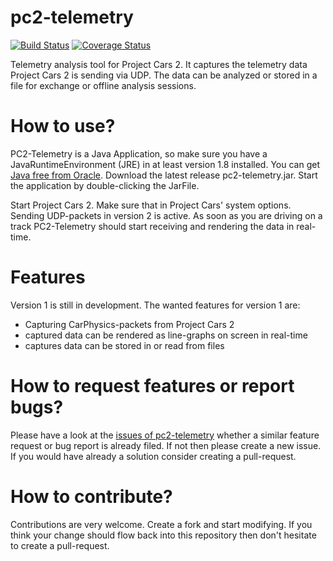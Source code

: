# pc2-telemetry
[![Build Status](https://travis-ci.org/ralfhergert/pc2-telemetry.svg?branch=master)](https://travis-ci.org/ralfhergert/pc2-telemetry)
[![Coverage Status](https://coveralls.io/repos/github/ralfhergert/pc2-telemetry/badge.svg?branch=master)](https://coveralls.io/github/ralfhergert/pc2-telemetry?branch=master)

Telemetry analysis tool for Project Cars 2. It captures the telemetry data Project Cars 2 is sending via UDP.
The data can be analyzed or stored in a file for exchange or offline analysis sessions.

# How to use?
PC2-Telemetry is a Java Application, so make sure you have a JavaRuntimeEnvironment (JRE) in at least version 1.8 installed.
You can get [Java free from Oracle](https://java.com). Download the latest release pc2-telemetry.jar. Start the application
by double-clicking the JarFile.

Start Project Cars 2. Make sure that in Project Cars' system options. Sending UDP-packets in version 2 is active.
As soon as you are driving on a track PC2-Telemetry should start receiving and rendering the data in real-time.

# Features
Version 1 is still in development. The wanted features for version 1 are:
 * Capturing CarPhysics-packets from Project Cars 2
 * captured data can be rendered as line-graphs on screen in real-time
 * captures data can be stored in or read from files


# How to request features or report bugs?
Please have a look at the [issues of pc2-telemetry](https://github.com/ralfhergert/pc2-telemetry/issues) whether a similar
feature request or bug report is already filed. If not then please create a new issue. If you would have already a solution
consider creating a pull-request.

# How to contribute?
Contributions are very welcome. Create a fork and start modifying. If you think your change should flow back into this
repository then don't hesitate to create a pull-request.
